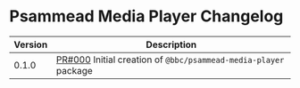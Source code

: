 # Psammead Media Player Changelog

| Version | Description |
|---------|-------------|
| 0.1.0 | [PR#000](https://github.com/bbc/psammead/pull/000) Initial creation of `@bbc/psammead-media-player` package |